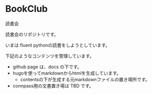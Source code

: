 # BookClub
読書会

読書会のリポジトリです。

いまは fluent pythonの読書をしようとしています。

下記のようなコンテンツを管理しています。

- github page は、docs の下です。
- hugoを使ってmarkdownからhtmlを生成しています。
    - contentsの下が生成する元markdownファイルの置き場所です。
- connpass用の文書置き場は TBD です。


